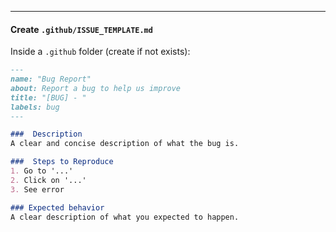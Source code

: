 
---

####  Create `.github/ISSUE_TEMPLATE.md`
Inside a `.github` folder (create if not exists):

```markdown
---
name: "Bug Report"
about: Report a bug to help us improve
title: "[BUG] - "
labels: bug
---

###  Description
A clear and concise description of what the bug is.

###  Steps to Reproduce
1. Go to '...'
2. Click on '...'
3. See error

### Expected behavior
A clear description of what you expected to happen.
